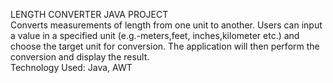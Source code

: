 LENGTH CONVERTER JAVA PROJECT
<br>
Converts measurements of length from one unit to another.
Users can input a value in a specified unit (e.g.-meters,feet, inches,kilometer etc.) and choose the target unit for conversion.
The application will then perform the conversion and display the result.<br>
Technology Used: Java, AWT

